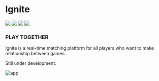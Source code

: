 
# Ignite
<img src="https://img.shields.io/badge/Dart-0175C2?style=flat-square&logo=Dart&logoColor=white"/>  <img src="https://img.shields.io/badge/Flutter-02569B?style=flat-square&logo=Flutter&logoColor=white"/>  <img src="https://img.shields.io/badge/Firebase-FFCA28?style=flat-square&logo=Firebase&logoColor=white"/>  <a href="https://hits.seeyoufarm.com"><img src="https://hits.seeyoufarm.com/api/count/incr/badge.svg?url=https%3A%2F%2Fgithub.com%2FParrottKim%2Fhit-counter&count_bg=%2379C83D&title_bg=%23555555&icon=&icon_color=%23E7E7E7&title=hits&edge_flat=true"/></a>

### PLAY TOGETHER
Ignite is a real-time matching platform for all players who want to make relationship between games. 

Still under development.

![app](https://user-images.githubusercontent.com/83802425/149701165-86a89755-0ebe-4928-93ed-e26980d9a339.gif)
